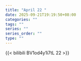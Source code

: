 ```yaml
---
title: "April 22 "
date: 2025-09-21T19:19:50+08:00
categories: ""
tags: ""
series: ""
series_order: ""
type: ""
---
```



{{< bilibili BV1od4y1i7tL 22 >}}

